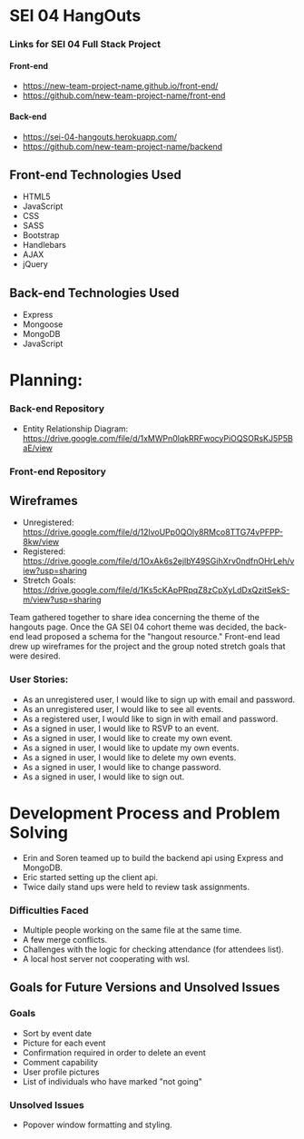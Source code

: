 # SEI 04 HangOuts

### Links for SEI 04 Full Stack Project

#### Front-end
* https://new-team-project-name.github.io/front-end/
* https://github.com/new-team-project-name/front-end

#### Back-end
* https://sei-04-hangouts.herokuapp.com/
* https://github.com/new-team-project-name/backend

## Front-end Technologies Used
* HTML5
* JavaScript
* CSS
* SASS
* Bootstrap
* Handlebars
* AJAX
* jQuery

## Back-end Technologies Used
* Express
* Mongoose
* MongoDB
* JavaScript

# Planning:
### Back-end Repository
* Entity Relationship Diagram: https://drive.google.com/file/d/1xMWPn0lqkRRFwocyPiOQSORsKJ5P5BaE/view

### Front-end Repository
## Wireframes
* Unregistered: https://drive.google.com/file/d/12lvoUPp0QOly8RMco8TTG74vPFPP-8kw/view
* Registered: https://drive.google.com/file/d/1OxAk6s2ejlbY49SGihXrv0ndfnOHrLeh/view?usp=sharing
* Stretch Goals: https://drive.google.com/file/d/1Ks5cKApPRpqZ8zCpXyLdDxQzitSekS-m/view?usp=sharing

Team gathered together to share idea concerning the theme of the hangouts page. Once the GA SEI 04 cohort theme was decided, the back-end lead proposed a schema for the "hangout resource." Front-end lead drew up wireframes for the project and the group noted stretch goals that were desired.

### User Stories:
* As an unregistered user, I would like to sign up with email and password.
* As an unregistered user, I would like to see all events.
* As a registered user, I would like to sign in with email and password.
* As a signed in user, I would like to RSVP to an event.
* As a signed in user, I would like to create my own event.
* As a signed in user, I would like to update my own events.
* As a signed in user, I would like to delete my own events.
* As a signed in user, I would like to change password.
* As a signed in user, I would like to sign out.

# Development Process and Problem Solving
* Erin and Soren teamed up to build the backend api using Express and MongoDB.
* Eric started setting up the client api.
* Twice daily stand ups were held to review task assignments.

### Difficulties Faced
* Multiple people working on the same file at the same time.
* A few merge conflicts.
* Challenges with the logic for checking attendance (for attendees list).
* A local host server not cooperating with wsl.

## Goals for Future Versions and Unsolved Issues
### Goals
* Sort by event date
* Picture for each event
* Confirmation required in order to delete an event
* Comment capability
* User profile pictures
* List of individuals who have marked "not going"

### Unsolved Issues
* Popover window formatting and styling.
